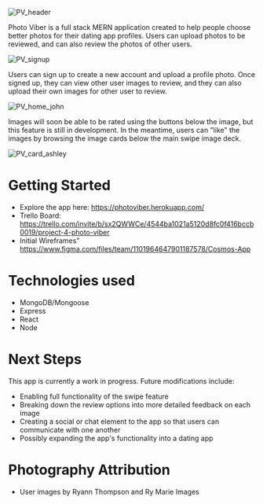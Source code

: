 ![PV_header](https://images.squarespace-cdn.com/content/v1/5865abc3cd0f680962234f16/1653661992333-V5MDKVZF6GUUIYJGBLIO/PV_title.png?format=2500w) 

Photo Viber is a full stack MERN application created to help people choose better photos for their dating app profiles. Users can upload photos to be reviewed, and can also review the photos of other users.



![PV_signup](https://images.squarespace-cdn.com/content/v1/5865abc3cd0f680962234f16/1653661991906-H30UUA6YV707ZXSIRM36/PV_signup.png?format=2500w) 

Users can sign up to create a new account and upload a profile photo. Once signed up, they can view other user images to review, and they can also upload their own images for other user to review.

![PV_home_john](https://images.squarespace-cdn.com/content/v1/5865abc3cd0f680962234f16/1653661991361-YRX7ZGLDQL7TOGYMSNYK/PV_home_john.png?format=2500w) 

Images will soon be able to be rated using the buttons below the image, but this feature is still in development. In the meantime, users can "like" the images by browsing the image cards below the main swipe image deck. 

![PV_card_ashley](https://images.squarespace-cdn.com/content/v1/5865abc3cd0f680962234f16/1653661990800-V0J1ZKM1GLORL4SRMETM/PV_card_ashley.png?format=1000w)



# Getting Started 
- Explore the app here: https://photoviber.herokuapp.com/
- Trello Board: https://trello.com/invite/b/sx2QWWCe/4544ba1021a5120d8fc0f416bccb0019/project-4-photo-viber
- Initial Wireframes” https://www.figma.com/files/team/1101964647901187578/Cosmos-App 



# Technologies used
- MongoDB/Mongoose
- Express
- React
- Node


# Next Steps
This app is currently a work in progress. Future modifications include:

- Enabling full functionality of the swipe feature
- Breaking down the review options into more detailed feedback on each image
- Creating a social or chat element to the app so that users can communicate with one another
- Possibly expanding the app's functionality into a dating app


# Photography Attribution
- User images by Ryann Thompson and Ry Marie Images 
